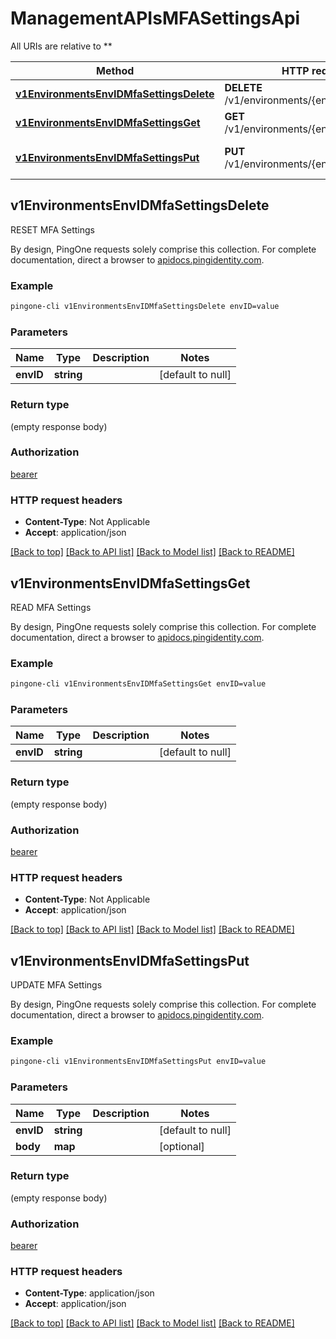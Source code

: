 # ManagementAPIsMFASettingsApi

All URIs are relative to **

Method | HTTP request | Description
------------- | ------------- | -------------
[**v1EnvironmentsEnvIDMfaSettingsDelete**](ManagementAPIsMFASettingsApi.md#v1EnvironmentsEnvIDMfaSettingsDelete) | **DELETE** /v1/environments/{envID}/mfaSettings | RESET MFA Settings
[**v1EnvironmentsEnvIDMfaSettingsGet**](ManagementAPIsMFASettingsApi.md#v1EnvironmentsEnvIDMfaSettingsGet) | **GET** /v1/environments/{envID}/mfaSettings | READ MFA Settings
[**v1EnvironmentsEnvIDMfaSettingsPut**](ManagementAPIsMFASettingsApi.md#v1EnvironmentsEnvIDMfaSettingsPut) | **PUT** /v1/environments/{envID}/mfaSettings | UPDATE MFA Settings



## v1EnvironmentsEnvIDMfaSettingsDelete

RESET MFA Settings

By design, PingOne requests solely comprise this collection. For complete documentation, direct a browser to <a href='https://apidocs.pingidentity.com/pingone/platform/v1/api/'>apidocs.pingidentity.com</a>.

### Example

```bash
pingone-cli v1EnvironmentsEnvIDMfaSettingsDelete envID=value
```

### Parameters


Name | Type | Description  | Notes
------------- | ------------- | ------------- | -------------
 **envID** | **string** |  | [default to null]

### Return type

(empty response body)

### Authorization

[bearer](../README.md#bearer)

### HTTP request headers

- **Content-Type**: Not Applicable
- **Accept**: application/json

[[Back to top]](#) [[Back to API list]](../README.md#documentation-for-api-endpoints) [[Back to Model list]](../README.md#documentation-for-models) [[Back to README]](../README.md)


## v1EnvironmentsEnvIDMfaSettingsGet

READ MFA Settings

By design, PingOne requests solely comprise this collection. For complete documentation, direct a browser to <a href='https://apidocs.pingidentity.com/pingone/platform/v1/api/'>apidocs.pingidentity.com</a>.

### Example

```bash
pingone-cli v1EnvironmentsEnvIDMfaSettingsGet envID=value
```

### Parameters


Name | Type | Description  | Notes
------------- | ------------- | ------------- | -------------
 **envID** | **string** |  | [default to null]

### Return type

(empty response body)

### Authorization

[bearer](../README.md#bearer)

### HTTP request headers

- **Content-Type**: Not Applicable
- **Accept**: application/json

[[Back to top]](#) [[Back to API list]](../README.md#documentation-for-api-endpoints) [[Back to Model list]](../README.md#documentation-for-models) [[Back to README]](../README.md)


## v1EnvironmentsEnvIDMfaSettingsPut

UPDATE MFA Settings

By design, PingOne requests solely comprise this collection. For complete documentation, direct a browser to <a href='https://apidocs.pingidentity.com/pingone/platform/v1/api/'>apidocs.pingidentity.com</a>.

### Example

```bash
pingone-cli v1EnvironmentsEnvIDMfaSettingsPut envID=value
```

### Parameters


Name | Type | Description  | Notes
------------- | ------------- | ------------- | -------------
 **envID** | **string** |  | [default to null]
 **body** | **map** |  | [optional]

### Return type

(empty response body)

### Authorization

[bearer](../README.md#bearer)

### HTTP request headers

- **Content-Type**: application/json
- **Accept**: application/json

[[Back to top]](#) [[Back to API list]](../README.md#documentation-for-api-endpoints) [[Back to Model list]](../README.md#documentation-for-models) [[Back to README]](../README.md)

